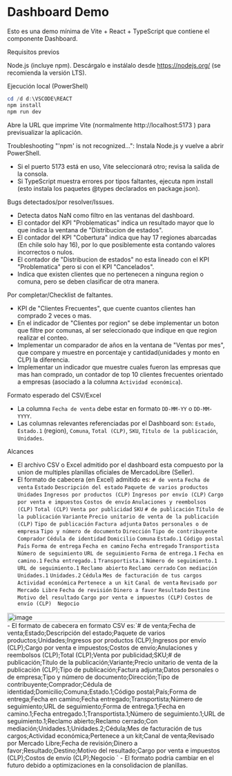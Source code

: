 # Dashboard Demo

Esto es una demo mínima de Vite + React + TypeScript que contiene el componente Dashboard.

Requisitos previos

Node.js (incluye npm). Descárgalo e instálalo desde https://nodejs.org/
 (se recomienda la versión LTS).

Ejecución local (PowerShell)
```powershell
cd /d d:\VSCODE\REACT
npm install
npm run dev
```

Abre la URL que imprime Vite (normalmente http://localhost:5173
) para previsualizar la aplicación.

Troubleshooting
"'npm' is not recognized...": Instala Node.js y vuelve a abrir PowerShell.
- Si el puerto 5173 está en uso, Vite seleccionará otro; revisa la salida de la consola.
- Si TypeScript muestra errores por tipos faltantes, ejecuta npm install (esto instala los paquetes @types declarados en package.json).

Bugs detectados/por resolver/Issues.
- Detecta datos NaN como filtro en las ventanas del dashboard.
- El contador del KPI "Problematicas" indica un resultado mayor que lo que indica la ventana de "Distribucion de estados".
- El contador del KPI "Cobertura" indica que hay 17 regiones abarcadas (En chile solo hay 16), por lo que posiblemente esta contando valores incorrectos o nulos.
- El contador de "Distribucion de estados" no esta lineado con el KPI "Problematica" pero si con el KPI "Cancelados".
- Indica que existen clientes que no pertenecen a ninguna region o comuna, pero se deben clasificar de otra manera.

Por completar/Checklist de faltantes.
- KPI de "Clientes Frecuentes", que cuente cuantos clientes han comprado 2 veces o mas.
- En el indicador de "Clientes por region" se debe implementar un boton que filtre por comunas, al ser seleccionado que indique en que region realizar el conteo.
- Implementar un comparador de años en la ventana de "Ventas por mes", que compare y muestre en porcentaje y cantidad(unidades y monto en CLP) la diferencia.
- Implementar un indicador que muestre cuales fueron las empresas que mas han comprado, un contador de top 10 clientes frecuentes orientado a empresas (asociado a la columna `Actividad económica`).

Formato esperado del CSV/Excel
- La columna `Fecha de venta` debe estar en formato `DD-MM-YY` o `DD-MM-YYYY`.
- Las columnas relevantes referenciadas por el Dashboard son: `Estado`, `Estado.1` (region), `Comuna`, `Total (CLP)`, `SKU`, `Título de la publicación`, `Unidades`.

Alcances
- El archivo CSV o Excel admitido por el dashboard esta compuesto por la union de multiples planillas oficiales de MercadoLibre (Seller).
- El formato de cabecera (en Excel) admitido es: 
`# de venta`	`Fecha de venta`	`Estado`	`Descripción del estado`	`Paquete de varios productos`	`Unidades`	`Ingresos por productos (CLP)`	`Ingresos por envío (CLP)`	`Cargo por venta e impuestos`	`Costos de envío`	`Anulaciones y reembolsos (CLP)`	`Total (CLP)`	`Venta por publicidad`	`SKU`	`# de publicación`	`Título de la publicación`	`Variante`	`Precio unitario de venta de la publicación (CLP)`	`Tipo de publicación`	`Factura adjunta`	`Datos personales o de empresa`	`Tipo y número de documento`	`Dirección`	`Tipo de contribuyente`	`Comprador`	`Cédula de identidad`	`Domicilio`	`Comuna`	`Estado.1`	`Código postal`	`País`	`Forma de entrega`	`Fecha en camino`	`Fecha entregado`	`Transportista`	`Número de seguimiento`	`URL de seguimiento`	`Forma de entrega.1`	`Fecha en camino.1`	`Fecha entregado.1`	`Transportista.1`	`Número de seguimiento.1`	`URL de seguimiento.1`	`Reclamo abierto`	`Reclamo cerrado`	`Con mediación`	`Unidades.1`	`Unidades.2`	`Cédula`	`Mes de facturación de tus cargos`	`Actividad económica`	`Pertenece a un kit`	`Canal de venta`	`Revisado por Mercado Libre`	`Fecha de revisión`	`Dinero a favor`	`Resultado`	`Destino`	`Motivo del resultado`	`Cargo por venta e impuestos (CLP)`	`Costos de envío (CLP)	Negocio`
<img width="14280" height="21" alt="image" src="https://github.com/user-attachments/assets/227b38f4-d386-44d4-875a-d625f997941d" />
- El formato de cabecera en formato CSV es:`# de venta;Fecha de venta;Estado;Descripción del estado;Paquete de varios productos;Unidades;Ingresos por productos (CLP);Ingresos por envío (CLP);Cargo por venta e impuestos;Costos de envío;Anulaciones y reembolsos (CLP);Total (CLP);Venta por publicidad;SKU;# de publicación;Título de la publicación;Variante;Precio unitario de venta de la publicación (CLP);Tipo de publicación;Factura adjunta;Datos personales o de empresa;Tipo y número de documento;Dirección;Tipo de contribuyente;Comprador;Cédula de identidad;Domicilio;Comuna;Estado.1;Código postal;País;Forma de entrega;Fecha en camino;Fecha entregado;Transportista;Número de seguimiento;URL de seguimiento;Forma de entrega.1;Fecha en camino.1;Fecha entregado.1;Transportista.1;Número de seguimiento.1;URL de seguimiento.1;Reclamo abierto;Reclamo cerrado;Con mediación;Unidades.1;Unidades.2;Cédula;Mes de facturación de tus cargos;Actividad económica;Pertenece a un kit;Canal de venta;Revisado por Mercado Libre;Fecha de revisión;Dinero a favor;Resultado;Destino;Motivo del resultado;Cargo por venta e impuestos (CLP);Costos de envío (CLP);Negocio	`
- El formato podria cambiar en el futuro debido a optimizaciones en la consolidacion de planillas.
  

